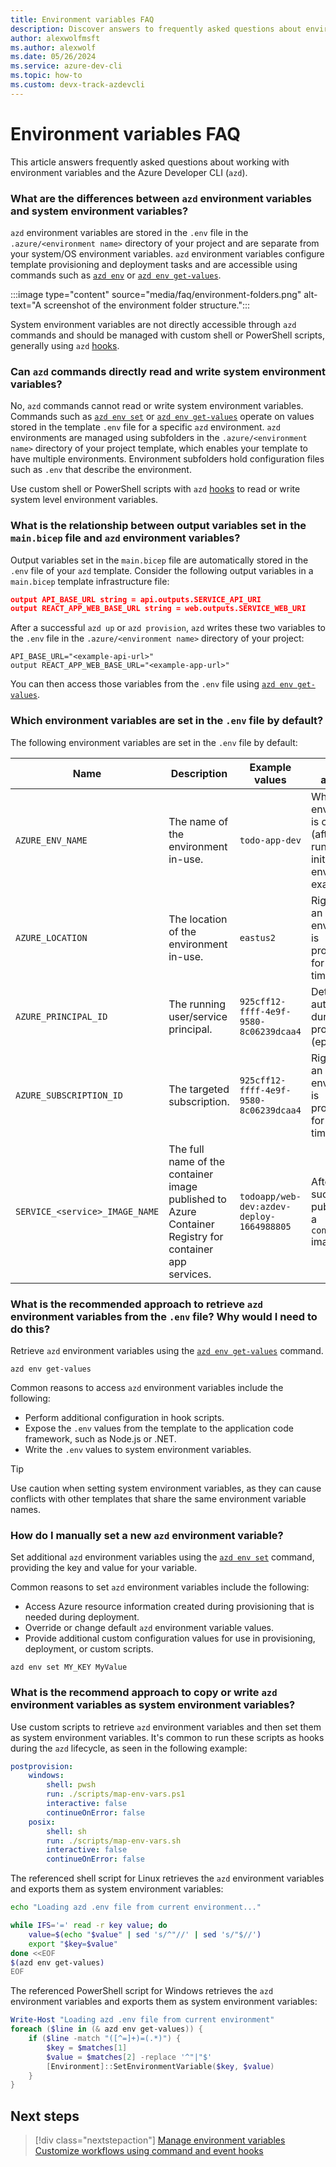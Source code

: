 ```yaml
---
title: Environment variables FAQ
description: Discover answers to frequently asked questions about environment variables
author: alexwolfmsft
ms.author: alexwolf
ms.date: 05/26/2024
ms.service: azure-dev-cli
ms.topic: how-to
ms.custom: devx-track-azdevcli
---
```


# Environment variables FAQ

This article answers frequently asked questions about working with environment variables and the Azure Developer CLI (`azd`).

### What are the differences between `azd` environment variables and system environment variables?

`azd` environment variables are stored in the `.env` file in the `.azure/<environment name>` directory of your project and are separate from your system/OS environment variables. `azd` environment variables configure template provisioning and deployment tasks and are accessible using commands such as [`azd env`](/azure/developer/azure-developer-cli/reference#azd-env) or [`azd env get-values`](/azure/developer/azure-developer-cli/reference#azd-env-get-values).

:::image type="content" source="media/faq/environment-folders.png" alt-text="A screenshot of the environment folder structure.":::

System environment variables are not directly accessible through `azd` commands and should be managed with custom shell or PowerShell scripts, generally using `azd` [hooks](/azure/developer/azure-developer-cli/azd-extensibility).

### Can `azd` commands directly read and write system environment variables?

No, `azd` commands cannot read or write system environment variables. Commands such as [`azd env set`](/azure/developer/azure-developer-cli/reference#azd-env) or [`azd env get-values`](/azure/developer/azure-developer-cli/reference#azd-env-get-values) operate on values stored in the template `.env` file for a specific `azd` environment. `azd` environments are managed using subfolders in the `.azure/<environment name>` directory of your project template, which enables your template to have multiple environments. Environment subfolders hold configuration files such as `.env` that describe the environment.

Use custom shell or PowerShell scripts with `azd` [hooks](/azure/developer/azure-developer-cli/azd-extensibility) to read or write system level environment variables.

### What is the relationship between output variables set in the `main.bicep` file and `azd` environment variables?

Output variables set in the `main.bicep` file are automatically stored in the `.env` file of your `azd` template. Consider the following output variables in a `main.bicep` template infrastructure file:

```json
output API_BASE_URL string = api.outputs.SERVICE_API_URI
output REACT_APP_WEB_BASE_URL string = web.outputs.SERVICE_WEB_URI
```

After a successful `azd up` or `azd provision`, `azd` writes these two variables to the `.env` file in the `.azure/<environment name>` directory of your project:

```output
API_BASE_URL="<example-api-url>"
output REACT_APP_WEB_BASE_URL="<example-app-url>"
```

You can then access those variables from the `.env` file using [`azd env get-values`](/azure/developer/azure-developer-cli/reference#azd-env-get-values).

### Which environment variables are set in the `.env` file by default?

The following environment variables are set in the `.env` file by default:

| Name  | Description  | Example values  | When available  |
|---------|---------|---------|---------|
|`AZURE_ENV_NAME`     | The name of the environment in-use.       | `todo-app-dev`        | When an environment is created (after running azd init or azd env new, for example).        |
|`AZURE_LOCATION`     | The location of the environment in-use.        |  `eastus2`        |  Right before an environment is provisioned for the first time.       |
|`AZURE_PRINCIPAL_ID`     | The running user/service principal.       | `925cff12-ffff-4e9f-9580-8c06239dcaa4`        | Determined automatically during provisioning (ephemeral).        |
|`AZURE_SUBSCRIPTION_ID`    | The targeted subscription.       |  `925cff12-ffff-4e9f-9580-8c06239dcaa4`       | Right before an environment is provisioned for the first time.
|`SERVICE_<service>_IMAGE_NAME`     | The full name of the container image published to Azure Container Registry for container app services.        | `todoapp/web-dev:azdev-deploy-1664988805`        | After a successful publishing of a `containerapp` image        |

### What is the recommended approach to retrieve `azd` environment variables from the `.env` file? Why would I need to do this?

Retrieve `azd` environment variables using the [`azd env get-values`](/azure/developer/azure-developer-cli/reference#azd-env-get-values) command.

```azdeveloper
azd env get-values
```

Common reasons to access `azd` environment variables include the following:

- Perform additional configuration in hook scripts.
- Expose the `.env` values from the template to the application code framework, such as Node.js or .NET.
- Write the `.env` values to system environment variables.

> [!TIP]
> Use caution when setting system environment variables, as they can cause conflicts with other templates that share the same environment variable names.

### How do I manually set a new `azd` environment variable?

Set additional `azd` environment variables using the [`azd env set`](https://review.learn.microsoft.com/azure/developer/azure-developer-cli/reference?branch=pr-en-us-5900#azd-env-set) command, providing the key and value for your variable.

Common reasons to set `azd` environment variables include the following:

- Access Azure resource information created during provisioning that is needed during deployment.
- Override or change default `azd` environment variable values.
- Provide additional custom configuration values for use in provisioning, deployment, or custom scripts.

```azdeveloper
azd env set MY_KEY MyValue
```

### What is the recommend approach to copy or write `azd` environment variables as system environment variables?

Use custom scripts to retrieve `azd` environment variables and then set them as system environment variables. It's common to run these scripts as hooks during the `azd` lifecycle, as seen in the following example:

```yml
postprovision:
    windows:
        shell: pwsh
        run: ./scripts/map-env-vars.ps1
        interactive: false
        continueOnError: false
    posix:
        shell: sh
        run: ./scripts/map-env-vars.sh
        interactive: false
        continueOnError: false
```

The referenced shell script for Linux retrieves the `azd` environment variables and exports them as system environment variables:

```bash
echo "Loading azd .env file from current environment..."

while IFS='=' read -r key value; do
    value=$(echo "$value" | sed 's/^"//' | sed 's/"$//')
    export "$key=$value"
done <<EOF
$(azd env get-values)
EOF
```

The referenced PowerShell script for Windows retrieves the `azd` environment variables and exports them as system environment variables:

```powershell
Write-Host "Loading azd .env file from current environment"
foreach ($line in (& azd env get-values)) {
    if ($line -match "([^=]+)=(.*)") {
        $key = $matches[1]
        $value = $matches[2] -replace '^"|"$'
        [Environment]::SetEnvironmentVariable($key, $value)
    }
}
```

## Next steps

> [!div class="nextstepaction"]
> [Manage environment variables](manage-environment-variables.md)
> [Customize workflows using command and event hooks](azd-extensibility.md)